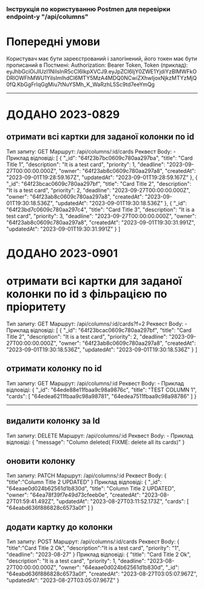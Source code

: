 ### Інструкція по користуванню Postmen для перевірки endpoint-у "/api/columns"

# Попередні умови
Користувач має бути зареєстрований і залогінений, його токен має бути прописаний в Постмені:
  Authorization: Bearer Token,
  Token (приклад):
    eyJhbGciOiJIUzI1NiIsInR5cCI6IkpXVCJ9.eyJpZCI6IjY0ZWE1YjdiYzBlMWFkODRlOWFhMWU1YiIsImlhdCI6MTY5MzA4MDQ0NCwiZXhwIjoxNjkzMTYzMjQ0fQ.KbGgFrIqGgMiu7tNuYSMh_K_WaRzhL5Sc9td7eeYmQg

***************************
# ДОДАНО 2023-0829

## отримати всі картки для заданої колонки по id
Тип запиту:     GET
Маршрут:        /api/columns/:id/cards
Реквест Body: -
Приклад відповіді:
[
    {
        "_id": "64f23b7bc0609c780aa297ba",
        "title": "Card Title 1",
        "description": "It is a test card",
        "priority": 1,
        "deadline": "2023-09-27T00:00:00.000Z",
        "owner": "64f23ab8c0609c780aa297a8",
        "createdAt": "2023-09-01T19:28:59.167Z",
        "updatedAt": "2023-09-01T19:28:59.167Z"
    },
    {
        "_id": "64f23bcac0609c780aa297bf",
        "title": "Card Title 2",
        "description": "It is a test card",
        "priority": 2,
        "deadline": "2023-09-27T00:00:00.000Z",
        "owner": "64f23ab8c0609c780aa297a8",
        "createdAt": "2023-09-01T19:30:18.536Z",
        "updatedAt": "2023-09-01T19:30:18.536Z"
    },
    {
        "_id": "64f23bd7c0609c780aa297c4",
        "title": "Card Title 3",
        "description": "It is a test card",
        "priority": 3,
        "deadline": "2023-09-27T00:00:00.000Z",
        "owner": "64f23ab8c0609c780aa297a8",
        "createdAt": "2023-09-01T19:30:31.991Z",
        "updatedAt": "2023-09-01T19:30:31.991Z"
    }
]
# ДОДАНО 2023-0901
# отримати всі картки для заданої колонки по id з фільрацією по пріоритету
Тип запиту:     GET
Маршрут:        /api/columns/:id/cards?f=2
Реквест Body: -
Приклад відповіді:
[
    {
        "_id": "64f23bcac0609c780aa297bf",
        "title": "Card Title 2",
        "description": "It is a test card",
        "priority": 2,
        "deadline": "2023-09-27T00:00:00.000Z",
        "owner": "64f23ab8c0609c780aa297a8",
        "createdAt": "2023-09-01T19:30:18.536Z",
        "updatedAt": "2023-09-01T19:30:18.536Z"
    }
]

## отримати колонку по id
Тип запиту:     GET
Маршрут:        /api/columns/:id
Реквест Body: -
Приклад відповіді:
{
    "_id": "64ede88e11fbaa9c98a9876c",
    "title": "TEST COLUMN 1",
    "cards": [
        "64edea6211fbaa9c98a98781",
        "64edea7511fbaa9c98a98786"
    ]
}
*************************

## видалити колонку за Id
Тип запиту:     DELETE
Маршрут:        /api/columns/:id
Реквест Body: -
Приклад відповіді:
{
    "message": "Column deleted( FIXME: delete all its cards)"
}

## оновити колонку
Тип запиту:     PATCH
Маршрут:        /api/columns/:id
Реквест Body:
{
   "title":"Column Title 2 UPDATED"
}
Приклад відповіді:
{
    "_id": "64eaae0d024b62561d1b830d",
    "title": "Column Title 2 UPDATED",
    "owner": "64ea78f39f7e49d73cfeeb0e",
    "createdAt": "2023-08-27T01:59:41.492Z",
    "updatedAt": "2023-08-27T03:11:52.173Z",
    "cards": [
        "64eabd636f886828c6573a0f"
    ]
}

## додати картку до колонки
Тип запиту:     POST
Маршрут:        /api/columns/:id/cards
Реквест Body:
{
   "title":"Card Title 2 Ok",
   "description":"It is a test card",
   "priority": "1",
   "deadline": "2023-08-27"
}
Приклад відповіді:
{
    "title": "Card Title 2 Ok",
    "description": "It is a test card",
    "priority": 1,
    "deadline": "2023-08-27T00:00:00.000Z",
    "owner": "64eaae0d024b62561d1b830d",
    "_id": "64eabd636f886828c6573a0f",
    "createdAt": "2023-08-27T03:05:07.967Z",
    "updatedAt": "2023-08-27T03:05:07.967Z"
}

